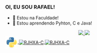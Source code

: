 ### OI, EU SOU RAFAEL!

- 🔭 Estou na Faculdade!
- 🌱 Estou aprendendo Pyhton, C e Java!

<div align="center">
  <a href="https://github.com/RJHXA">
  <img height="150em" src="https://github-readme-stats.vercel.app/api?username=RJHXA&show_icons=true&theme=dark&include_all_commits=true&count_private=true"/>
  <img height="150em" src="https://github-readme-stats.vercel.app/api/top-langs/?username=RJHXA&layout=compact&langs_count=7&theme=dark"/>
</div>
</div>
<div style="display: inline_block">
  <img align="center" alt="RJHXA-Python" height="40" width="40" src="https://raw.githubusercontent.com/devicons/devicon/master/icons/python/python-original.svg">
  <img align="center" alt="RJHXA-C" height="40" width="40" src="https://cdn.jsdelivr.net/gh/devicons/devicon/icons/c/c-original.svg">
  <img align="center" alt="RJHXA-C" height="40" width="40" src="https://cdn.jsdelivr.net/gh/devicons/devicon/icons/java/java-original.svg">
</div>
  
  ##
